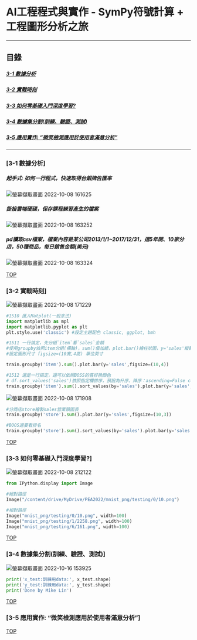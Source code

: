 # AI工程程式與實作 - SymPy符號計算 + 工程圖形分析之旅

<a name="000"/>

---
## 目錄
##### [3-1 數據分析](#001)
##### [3-2 實戰時刻](#002)
##### [3-3 如何零基礎入門深度學習?](#003)
##### [3-4 數據集分割(訓練、驗證、測試)](#004)
##### [3-5 應用實作:  “微笑檢測應用於使用者滿意分析”](#005)

---

<a name="001"/>

### [3-1 數據分析]

##### 起手式: 如何一行程式，快速取得台銀牌告匯率
![螢幕擷取畫面 2022-10-08 161625](https://user-images.githubusercontent.com/89327055/194698481-3c7efe5d-4c36-481e-bbe8-5a3b99014405.png)

##### 掛接雲端硬碟，保存課程練習產生的檔案
![螢幕擷取畫面 2022-10-08 163252](https://user-images.githubusercontent.com/89327055/194698484-068eff4e-87a9-42ed-96f2-262937fc7447.png)

##### pd讀取csv檔案，檔案內容是某公司2013/1/1~2017/12/31，這5年間、10家分店，50種商品，每日銷售金額(美元)
![螢幕擷取畫面 2022-10-08 163324](https://user-images.githubusercontent.com/89327055/194698517-f83321ef-00bb-41b3-80f7-b5176232090d.png)



[TOP](#000)

<a name="002"/>

### [3-2 實戰時刻]
![螢幕擷取畫面 2022-10-08 171229](https://user-images.githubusercontent.com/89327055/194700201-cfb5cb35-6004-45d9-b2af-4be68c5e4590.png)
````python
#1510 匯入Matplot(一般念法)
import matplotlib as mpl
import matplotlib.pyplot as plt
plt.style.use('classic') #設定主題配色 classic, ggplot, bmh 

#1511 一行搞定，先分組`item`看`sales`金額
#使用groupby依照item分組(橫軸)，sum()值加總，plot.bar()繪柱狀圖，y='sales'縱軸，figsize=(10,4)出圖尺寸
#設定圖形尺寸 figsize=(10寬,4高) 單位英寸

train.groupby('item').sum().plot.bar(y='sales',figsize=(10,4))

#1512 還是一行搞定，還可以依照BOSS的喜好換顏色
# df.sort_values('sales')依照指定欄排序，預設為升序，降序：ascending=False color='pink'自訂顏色
train.groupby('item').sum().sort_values(by='sales').plot.bar(y='sales', figsize=(10,4), color='red')
````
![螢幕擷取畫面 2022-10-08 171908](https://user-images.githubusercontent.com/89327055/194700204-40ddfbd6-a041-42f3-b544-74f6e61fcdd2.png)
````python
#分商店store繪製sales營業額圖表
train.groupby('store').sum().plot.bar(y='sales',figsize=(10,3))

#BOOS還要看排名
train.groupby('store').sum().sort_values(by='sales').plot.bar(y='sales', figsize=(10,4))
````


[TOP](#000)


<a name="003"/>

### [3-3 如何零基礎入門深度學習?]
![螢幕擷取畫面 2022-10-08 212122](https://user-images.githubusercontent.com/89327055/194709691-1efa04a3-b4ba-46b4-9027-796cf37da29c.png)
`````python
from IPython.display import Image

#絕對路徑
Image("/content/drive/MyDrive/PEA2022/mnist_png/testing/0/10.png")

#相對路徑
Image("mnist_png/testing/0/10.png", width=100)
Image("mnist_png/testing/1/2258.png", width=100)
Image("mnist_png/testing/6/161.png", width=100)
`````

[TOP](#000)


<a name="004"/>

### [3-4 數據集分割(訓練、驗證、測試)]
![螢幕擷取畫面 2022-10-16 153925](https://user-images.githubusercontent.com/89327055/196024166-63e2faad-f0bf-4f67-8148-7c6ba810a457.png)
````python
print('x_test:訓練用data:', x_test.shape)
print('y_test:訓練用data:', y_test.shape)
print('Done by Mike Lin')
````


[TOP](#000)


<a name="005"/>

### [3-5 應用實作:  “微笑檢測應用於使用者滿意分析”]


[TOP](#000)
